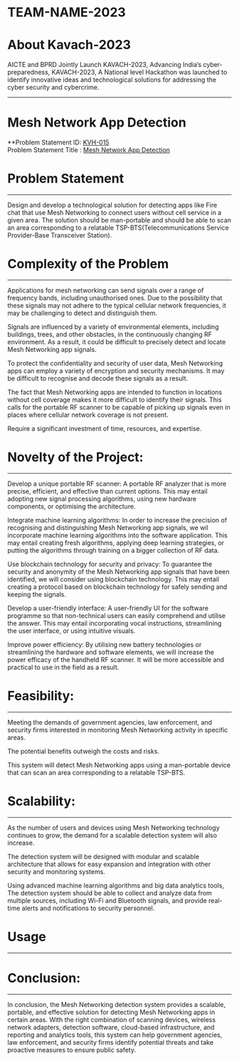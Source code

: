 # TEAM-NAME-2023

# About Kavach-2023

AICTE and BPRD Jointly Launch KAVACH-2023, Advancing India’s cyber-preparedness, KAVACH-2023, A National level Hackathon was launched to identify innovative ideas and technological solutions for addressing the cyber security and cybercrime.

---

# Mesh Network App Detection

**Problem Statement ID: <a href="https://kavach.mic.gov.in/kavach2023PS">KVH-015</a><br>
Problem Statement Title : <a href="https://kavach.mic.gov.in/kavach2023PS">Mesh Network App Detection</a>

# Problem Statement

---

Design and develop a technological solution for detecting apps like Fire chat that use Mesh Networking to connect users without cell service in a given area. The solution should be man-portable and should be able to scan an area corresponding to a relatable TSP-BTS(Telecommunications Service Provider-Base Transceiver Station).

# Complexity of the Problem

---

Applications for mesh networking can send signals over a range of frequency bands, including unauthorised ones. Due to the possibility that these signals may not adhere to the typical cellular network frequencies, it may be challenging to detect and distinguish them.

Signals are influenced by a variety of environmental elements, including buildings, trees, and other obstacles, in the continuously changing RF environment. As a result, it could be difficult to precisely detect and locate Mesh Networking app signals.

To protect the confidentiality and security of user data, Mesh Networking apps can employ a variety of encryption and security mechanisms. It may be difficult to recognise and decode these signals as a result.

The fact that Mesh Networking apps are intended to function in locations without cell coverage makes it more difficult to identify their signals. This calls for the portable RF scanner to be capable of picking up signals even in places where cellular network coverage is not present.

Require a significant investment of time, resources, and expertise.

# Novelty of the Project:

---

Develop a unique portable RF scanner: A portable RF analyzer that is more precise, efficient, and effective than current options. This may entail adopting new signal processing algorithms, using new hardware components, or optimising the architecture.

Integrate machine learning algorithms: In order to increase the precision of recognising and distinguishing Mesh Networking app signals, we wil incorporate machine learning algorithms into the software application. This may entail creating fresh algorithms, applying deep learning strategies, or putting the algorithms through training on a bigger collection of RF data.

Use blockchain technology for security and privacy: To guarantee the security and anonymity of the Mesh Networking app signals that have been identified, we will consider using blockchain technology. This may entail creating a protocol based on blockchain technology for safely sending and keeping the signals.

Develop a user-friendly interface: A user-friendly UI for the software programme so that non-technical users can easily comprehend and utilise the answer. This may entail incorporating vocal instructions, streamlining the user interface, or using intuitive visuals.

Improve power efficiency: By utilising new battery technologies or streamlining the hardware and software elements, we will increase the power efficacy of the handheld RF scanner. It will be more accessible and practical to use in the field as a result.

# Feasibility:

---

Meeting the demands of government agencies, law enforcement, and security firms interested in monitoring Mesh Networking activity in specific areas.

The potential benefits outweigh the costs and risks.

This system will detect Mesh Networking apps using a man-portable device that can scan an area corresponding to a relatable TSP-BTS.

# Scalability:

---

As the number of users and devices using Mesh Networking technology continues to grow, the demand for a scalable detection system will also increase.

The detection system will be designed with modular and scalable architecture that allows for easy expansion and integration with other security and monitoring systems.

Using advanced machine learning algorithms and big data analytics tools, The detection system should be able to collect and analyze data from multiple sources, including Wi-Fi and Bluetooth signals, and provide real-time alerts and notifications to security personnel.

# Usage

---

# Conclusion:

---

In conclusion, the Mesh Networking detection system provides a scalable, portable, and effective solution for detecting Mesh Networking apps in certain areas. With the right combination of scanning devices, wireless network adapters, detection software, cloud-based infrastructure, and reporting and analytics tools, this system can help government agencies, law enforcement, and security firms identify potential threats and take proactive measures to ensure public safety.

